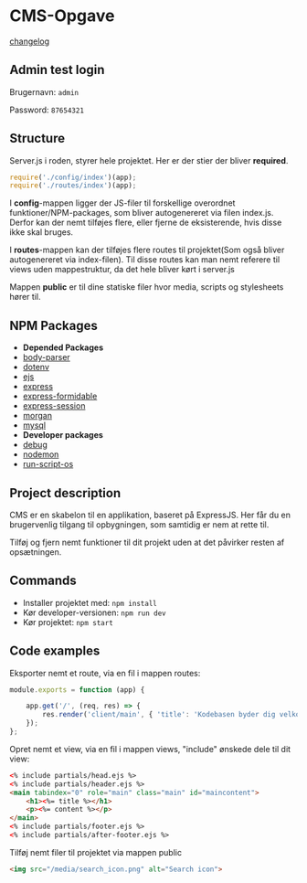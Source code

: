 # CMS-Opgave
[changelog](./CHANGELOG.md)

## Admin test login
Brugernavn: `admin`

Password: `87654321`

## Structure
Server.js i roden, styrer hele projektet. Her er der stier der bliver **required**.
```javascript
require('./config/index')(app);
require('./routes/index')(app);
```
I **config**-mappen ligger der JS-filer til forskellige overordnet funktioner/NPM-packages, som bliver autogenereret via filen index.js. Derfor kan der nemt tilføjes flere, eller fjerne de eksisterende, hvis disse ikke skal bruges.

I **routes**-mappen kan der tilføjes flere routes til projektet(Som også bliver autogenereret via index-filen). Til disse routes kan man nemt referere til views uden mappestruktur, da det hele bliver kørt i server.js

Mappen **public** er til dine statiske filer hvor media, scripts og stylesheets hører til.

## NPM Packages
* **Depended Packages**
* [body-parser](https://www.npmjs.com/package/body-parser)
* [dotenv](https://www.npmjs.com/package/dotenv)
* [ejs](https://www.npmjs.com/package/ejs)
* [express](https://www.npmjs.com/package/express)
* [express-formidable](https://www.npmjs.com/package/express-formidable)
* [express-session](https://www.npmjs.com/package/express-session)
* [morgan](https://www.npmjs.com/package/morgan)
* [mysql](https://www.npmjs.com/package/mysql)
* **Developer packages**
* [debug](https://www.npmjs.com/package/debug)
* [nodemon](https://www.npmjs.com/package/nodemon)
* [run-script-os](https://www.npmjs.com/package/run-script-os)

## Project description
CMS er en skabelon til en applikation, baseret på ExpressJS. Her får du en brugervenlig tilgang til opbygningen, som samtidig er nem at rette til.

Tilføj og fjern nemt funktioner til dit projekt uden at det påvirker resten af opsætningen.
## Commands

* Installer projektet med: `npm install`
* Kør developer-versionen: `npm run dev`
* Kør projektet: `npm start`

## Code examples
Eksporter nemt et route, via en fil i mappen routes:
```Javascript
module.exports = function (app) {

    app.get('/', (req, res) => {
        res.render('client/main', { 'title': 'Kodebasen byder dig velkommen!', 'content': 'Her er der indhold' });
    });
};
```
Opret nemt et view, via en fil i mappen views, "include" ønskede dele til dit view:
```html
<% include partials/head.ejs %>
<% include partials/header.ejs %>
<main tabindex="0" role="main" class="main" id="maincontent">
    <h1><%= title %></h1>
    <p><%= content %></p>
</main>
<% include partials/footer.ejs %>
<% include partials/after-footer.ejs %>
```
Tilføj nemt filer til projektet via mappen public <br>
```html
<img src="/media/search_icon.png" alt="Search icon">
```